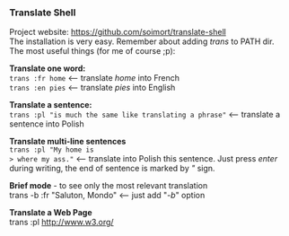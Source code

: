 ### Translate Shell
Project website: https://github.com/soimort/translate-shell <br/>
The installation is very easy. Remember about adding *trans* to PATH dir. <br/>
The most useful things (for me of course ;p):

**Translate one word:** <br/>
`trans :fr home` <-- translate *home* into French <br/>
`trans :en pies` <-- translate *pies* into English <br/>

**Translate a sentence:** <br/>
`trans :pl "is much the same like translating a phrase"` <-- translate a sentence into Polish <br/>

**Translate multi-line sentences** <br/>
`trans :pl "My home is` <br/>
`> where my ass."` <-- translate into Polish this sentence. Just press *enter* during writing, the end of sentence is marked by *"* sign. <br/>

**Brief mode** - to see only the most relevant translation <br/>
trans -b :fr "Saluton, Mondo" <-- just add "*-b*" option <br/>

**Translate a Web Page** </br>
trans :pl http://www.w3.org/ <br/>

